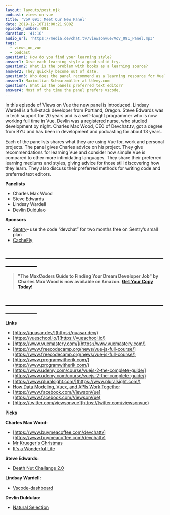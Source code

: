 ```yaml
---
layout: layouts/post.njk
podcast: views-on-vue
title: 'VoV 091: Meet Our New Panel'
date: 2019-12-10T11:00:21.900Z
episode_number: 091
duration: '41:16'
audio_url: 'https://media.devchat.tv/viewsonvue/VoV_091_Panel.mp3'
tags:
  - views_on_vue
  - podcast
question1: How do you find your learning style?
answer1: Give each learning style a good solid try.
question2: What is the problem with books as a learning source?
answer2: They quickly become out of date.
question3: Who does the panel recommend as a learning resource for Vue?
answer3: Maximilian Schwarzmüller at Udemy.com
question4: What is the panels preferred text editor?
answer4: Most of the time the panel prefers vscode.
---
```

In this episode of Views on Vue the new panel is introduced. Lindsay Wardell is a full-stack developer from Portland, Oregon. Steve Edwards was in tech support for 20 years and is a self-taught programmer who is now working full time in Vue. Devlin was a registered nurse, who studied development by night. Charles Max Wood, CEO of Devchat.tv, got a degree from BYU and has been in development and podcasting for about 13 years.

Each of the panelists shares what they are using Vue for, work and personal projects. The panel gives Charles advice on his project. They give recommendations for learning Vue and consider how simple Vue is compared to other more intimidating languages. They share their preferred learning mediums and styles, giving advice for those still discovering how they learn. They also discuss their preferred methods for writing code and preferred text editors.

**Panelists**

- Charles Max Wood
- Steve Edwards
- Lindsay Wardell
- Devlin Duldulao

**Sponsors**

- [Sentry](http://sentry.io/)– use the code “devchat” for two months free on Sentry’s small plan
- [CacheFly](https://www.cachefly.com/)

## **\_\_\_\_\_\_\_\_\_\_\_\_\_\_\_\_\_\_\_\_\_\_\_\_\_\_\_\_\_\_\_\_\_\_\_\_\_\_\_\_\_\_\_\_\_\_\_\_\_\_\_\_\_\_\_\_\_\_\_\_**

> **"The MaxCoders Guide to Finding Your Dream Developer Job" by Charles Max Wood is now available on Amazon.**  [**Get Your Copy Today!**](https://www.amazon.com/gp/product/B081MBL5C9/ref=as_li_ss_tl?ie=UTF8&linkCode=sl1&tag=devchattv-20&linkId=9d61363241636e2546ef46abba198746&language=en_US)

## **\_\_\_\_\_\_\_\_\_\_\_\_\_\_\_\_\_\_\_\_\_\_\_\_\_\_\_\_\_\_\_\_\_\_\_\_\_\_\_\_\_\_\_\_\_\_\_\_\_\_\_\_\_\_\_\_\_\_\_\_**

**Links**

- [https://quasar.dev/](https://quasar.dev/)
- [https://vueschool.io/](https://vueschool.io/)
- [https://www.vuemastery.com/](https://www.vuemastery.com/)
- [https://www.freecodecamp.org/news/vue-js-full-course/](https://www.freecodecamp.org/news/vue-js-full-course/)
- [https://www.programwitherik.com/](https://www.programwitherik.com/)
- [https://www.udemy.com/course/vuejs-2-the-complete-guide/](https://www.udemy.com/course/vuejs-2-the-complete-guide/)
- [https://www.pluralsight.com/](https://www.pluralsight.com/)
- [How Data Modeling, Vuex, and APIs Work Together](https://www.meetup.com/Portland-Vue-js-Meetup/events/263468518/)
- [https://www.facebook.com/ViewsonVue](https://www.facebook.com/ViewsonVue)
- [https://twitter.com/viewsonvue](https://twitter.com/viewsonvue)

**Picks**

**Charles Max Wood:**

- [https://www.buymeacoffee.com/devchattv](https://www.buymeacoffee.com/devchattv)
- [Mr Krueger's Christmas](https://amzn.to/2NKDADe)
- [It's a Wonderful Life](https://amzn.to/2KiGWuY)

**Steve Edwards:**

- [Death Nut Challange 2.0](https://deathnuts.com/product/dncv2)

**Lindsay Wardell:**

- [Vscode-dashboard](https://marketplace.visualstudio.com/items?itemName=kruemelkatze.vscode-dashboard)

**Devlin Duldulao:**

- [Natural Selection](https://www.netflix.com/title/80114915)
